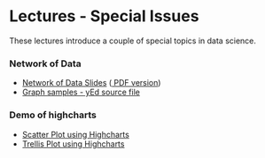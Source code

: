 Lectures - Special Issues
========================================

These lectures introduce a couple of special topics in data science.

### Network of Data
- <a target="_blank" href="network.html" file="html"> Network of Data Slides</a> (<a href="network.pdf" file="print"> PDF version</a>)
- <a href="assets/graphml.zip" file="code"> Graph samples - yEd source file</a>

### Demo of highcharts
- <a href="assets/highcharts.zip" file="code"> Scatter Plot using Highcharts</a>
- <a href="assets/highcharts-trellis.zip" file="code"> Trellis Plot using Highcharts</a>
